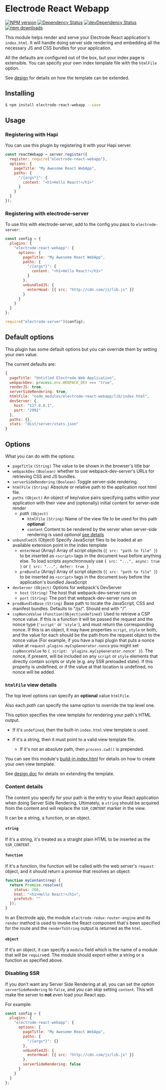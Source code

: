 # Electrode React Webapp

[![NPM version][npm-image]][npm-url] [![Dependency Status][daviddm-image]][daviddm-url] [![devDependency Status][daviddm-dev-image]][daviddm-dev-url] [![npm downloads][npm-downloads-image]][npm-downloads-url]

This module helps render and serve your Electrode React application's `index.html`. It will handle doing server side rendering and embedding all the necessary JS and CSS bundles for your application.

All the defaults are configured out of the box, but your index page is extensible. You can specify your own index template file with the `htmlFile` option.

See [design](./DESIGN.md) for details on how the template can be extended.

## Installing

```bash
$ npm install electrode-react-webapp --save
```

## Usage

### Registering with Hapi

You can use this plugin by registering it with your Hapi server.

```js
const reactWebapp = server.register({
  register: require("electrode-react-webapp"),
  options: {
    pageTitle: "My Awesome React WebApp",
    paths: {
      "/{args*}": {
        content: "<h1>Hello React!</h1>"
      }
    }
  }
});
```

### Registering with electrode-server

To use this with electrode-server, add to the config you pass to `electrode-server`:

```js
const config = {
  plugins: {
    "electrode-react-webapp": {
      options: {
        pageTitle: "My Awesome React WebApp",
        paths: {
          "/{args*}": {
            content: "<h1>Hello React!</h1>"
          }
        },
        unbundledJS: {
          enterHead: [{ src: "http://cdn.com/js/lib.js" }]
        }
      }
    }
  }
};

require("electrode-server")(config);
```

## Default options

This plugin has some default options but you can override them by setting your own value.

The current defaults are:

```js
{
  pageTitle: "Untitled Electrode Web Application",
  webpackDev: process.env.WEBPACK_DEV === "true",
  renderJS: true,
  serverSideRendering: true,
  htmlFile: "node_modules/electrode-react-webapp/lib/index.html",
  devServer: {
    host: "127.0.0.1",
    port: "2992"
  },
  paths: {},
  stats: "dist/server/stats.json"
}
```

## Options

What you can do with the options:

- `pageTitle` `(String)` The value to be shown in the browser's title bar
- `webpackDev` `(Boolean)` whether to use webpack-dev-server's URLs for retrieving CSS and JS bundles.
- `serverSideRendering` `(Boolean)` Toggle server-side rendering.
- `htmlFile` `(String)` Absolute or relative path to the application root html file.
- `paths` `(Object)` An object of key/value pairs specifying paths within your application with their view and (optionally) initial content for server-side render
  - _path_ `(Object)`
    - `htmlFile` `(String)` Name of the view file to be used for this path **optional**
    - `content` Content to be rendered by the server when server-side rendering is used _optional_ [see details](#content-details)
- `unbundledJS` (Object) Specify JavaScript files to be loaded at an available extension point in the index template
  - `enterHead` (Array) Array of script objects (`{ src: "path to file" }`) to be inserted as `<script>` tags in the document `head` before anything else. To load scripts asynchronously use `{ src: "...", async: true }` or `{ src: "...", defer: true }`
  - `preBundle` (Array) Array of script objects (`{ src: "path to file" }`) to be inserted as `<script>` tags in the document `body` before the application's bundled JavaScript
- `devServer` `(Object)` Options for webpack's DevServer
  - `host` `(String)` The host that webpack-dev-server runs on
  - `port` `(String)` The port that webpack-dev-server runs on
- `prodBundleBase` `(String)` Base path to locate the JavaScript, CSS and manifest bundles. Defaults to "/js/". Should end with "/".
- `cspNonceValue` `(Function|Object|undefined)` Used to retrieve a CSP nonce value. If this is a function it will be passed the request and the nonce type (`'script'` or `'style'`), and must return the corresponding nonce. If this is an object, it may have properties `script`, `style` or both, and the value for each should be the path from the request object to the nonce value (For example, if you have a hapi plugin that puts a nonce value at `request.plugins.myCspGenerator.nonce` you might set `cspNonceValue` to `{ script: 'plugins.myCspGenerator.nonce' }`). The nonce, if present, will be included on any `script` or `style` elements that directly contain scripts or style (e.g. any SSR preloaded state). If this property is undefined, or if the value at that location is undefined, no nonce will be added.

### `htmlFile` view details

The top level options can specify an **optional** value `htmlFile`.

Also each _path_ can specify the same option to override the top level one.

This option specifies the view template for rendering your path's HTML output.

- If it's `undefined`, then the built-in `index.html` view template is used.

- If it's a string, then it must point to a valid view template file.
  - If it's not an absolute path, then `process.cwd()` is prepended.

You can see this module's [build-in index.html](./lib/index.html) for details on how to create your own view template.

See [design doc](./DESIGN.md) for details on extending the template.

### Content details

The content you specify for your path is the entry to your React application when doing Server Side Rendering. Ultimately, a `string` should be acquired from the content and will replace the `SSR_CONTENT` marker in the view.

It can be a string, a function, or an object.

#### `string`

If it's a string, it's treated as a straight plain HTML to be inserted as the `SSR_CONTENT`.

#### `function`

If it's a function, the function will be called with the web server's `request` object, and it should return a promise that resolves an object:

```js
function myContent(req) {
  return Promise.resolve({
    status: 200,
    html: "<h1>Hello React!</h1>",
    prefetch: ""
  });
}
```

In an Electrode app, the module `electrode-redux-router-engine` and its `render` method is used to invoke the React component that's been specified for the route and the `renderToString` output is returned as the `html`.

#### `object`

If it's an object, it can specify a `module` field which is the name of a module that will be `require`ed. The module should export either a string or a function as specified above.

### Disabling SSR

If you don't want any Server Side Rendering at all, you can set the option `serverSideRendering` to `false`, and you can skip setting `content`. This will make the server to **not** even load your React app.

For example:

```js
const config = {
  plugins: {
    "electrode-react-webapp": {
      options: {
        pageTitle: "My Awesome React WebApp",
        paths: {
          "/{args*}": {}
        },
        unbundledJS: {
          enterHead: [{ src: "http://cdn.com/js/lib.js" }]
        },
        serverSideRendering: false
      }
    }
  }
};
```

[npm-image]: https://badge.fury.io/js/electrode-react-webapp.svg
[npm-url]: https://npmjs.org/package/electrode-react-webapp
[daviddm-image]: https://david-dm.org/electrode-io/electrode/status.svg?path=packages/electrode-react-webapp
[daviddm-url]: https://david-dm.org/electrode-io/electrode?path=packages/electrode-react-webapp
[daviddm-dev-image]: https://david-dm.org/electrode-io/electrode/dev-status.svg?path=packages/electrode-react-webapp
[daviddm-dev-url]: https://david-dm.org/electrode-io/electrode?path=packages/electrode-react-webapp?type-dev
[npm-downloads-image]: https://img.shields.io/npm/dm/electrode-react-webapp.svg
[npm-downloads-url]: https://www.npmjs.com/package/electrode-react-webapp
